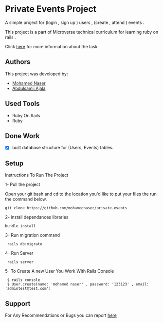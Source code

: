 # Private Events Project

A simple project for (login , sign up ) users , (create , attend ) events . 

This project is a part of Microverse technical curriculum for learning ruby on rails .

Click [here](https://www.theodinproject.com/courses/ruby-on-rails/lessons/associations) for more information about the task.

## Authors

This project was developed by:

- [Mohamed Naser](https://www.linkedin.com/in/mohamednaseramein/)
- [Abdulsamii Ajala]()

## Used Tools

- Ruby On Rails
- Ruby

## Done Work

- [x] built database structure for (Users, Events) tables.

## Setup

Instructions To Run The Project 

1- Pull the project  

Open your git bash and cd to the location you'd like to put your files the run the command below.

```console
git clone https://github.com/mohamednaser/private-events
```

2- install dependances libraries 
```console
bundle install
```

3- Run migration command 
```console
 rails db:migrate
```

4- Run Server
```console
 rails server
```

5- To Create A new User You Work With Rails Console 

```console
 $ rails console
 $ User.create(name: 'mohamed naser' , password: '123123' , email: 'admintest@test.com')
```

## Support 
For Any Recommendations or Bugs you can report [here](https://github.com/mohamednaser/private-events/issues) 

